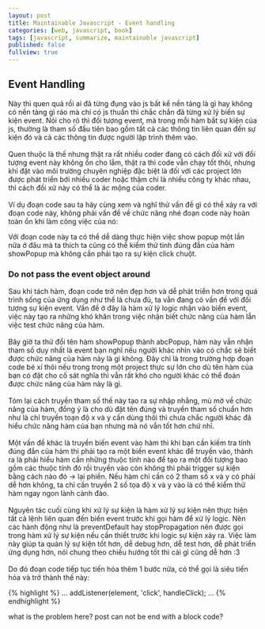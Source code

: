 ```yaml
---
layout: post
title: Maintainable Javascript - Event handling
categories: [web, javascript, book]
tags: [javascript, summarize, maintainable javascript]
published: false
fullview: true
---
```


<h2>Event Handling</h2>
Này thì quen quá rồi ai đã từng đụng vào js bất kể nền tảng là gì hay không có nền tảng gì ráo mà chỉ có js thuần thì chắc chắn đã từng xử lý biến sự kiện event. Nói cho rõ thì đối tượng event, mà trong mỗi hàm bắt sự kiện của js, thường là tham số đầu tiên bao gồm tất cả các thông tin liên quan đến sự kiện đó và cả các thông tin được người lập trình thêm vào.<br><br>
Quen thuộc là thế nhưng thật ra rất nhiều coder đang có cách đối xử với đối tượng event này không ổn cho lắm, thật ra thì code vẫn chạy tốt thôi, nhưng khi đặt vào môi trường chuyên nghiệp đặc biệt là đối với các project lớn được phát triển bới nhiều coder hoặc thậm chí là nhiều công ty khác nhau, thì cách đối xử này có thể là ác mộng của coder.<br><br>
Ví dụ đoạn code sau ta hãy cùng xem và nghĩ thử vấn đề gì có thể xảy ra với đoạn code này, không phải vấn đề về chức năng nhé đoạn code này hoàn toàn ổn khi làm công việc của nó:
<br>
<!-- {% highlight html linenos %}
...
function handleClick(event){
	var popup = document.getElementById('popup');
	popup.style.left = event.clientX + 'px';
	popup.style.top = event.clientY + 'px';
	popup.className = 'reveal';
}

addListener(element, 'click', handleClick);
...
{% endhighlight %} 
 -->
<br>
Đoạn code trên đơn giản là show một cái popup tại vị trí nhập chuột của người dùng, vậy vấn đề gì có thể với một đoạn code đơn giản như này?<br>

<h3>Seperate application logic</h3>
Nếu bạn muốn show popup tương tự nhưng ở vị trí bất kì không phải ở chỗ nhất chuột thì sao, hoặc giả bạn muốn show popup tại ví trí chuột nhưng mà là sau khi enter thì sao? viết thêm một đoạn code tương tự trong hàm khác à?<br>
Vấn đề đoạn code trên đang mắc phải là nó xử lý logic của sự kiện trong hàm bắt sự kiện, cách xử lý này có thể tạo ra một vài các phiền toái như việc lập code vừa nêu ở trên. Vấn đề nữa chắc chắn sẽ xảy ra khi bạn cần test thử logic ứng dụng của mình đã chuẩn chưa trong trường hợp đó do code xử lý logic đang nằm trong hàm xử lý sự kiện vậy để test ta phải trigger được sự kiện bằng cách trực tiếp hay gián tiếp nào đó cụ thể ở đây là click chuột. Như thế rất phiền toát chẳng dư hơi nhiều đến mức chạy server lên chỉ để test một đoạn code logic có 3 dòng.<br>
Vậy nên để giải quyết vấn đề này ta luôn luôn nên tách biệt code xử lý logic của sự kiện và code bắt sự kiện, làm thế ta sẽ cơ bản giải quyết được các vấn đề trên từ lập code đến kiểm thử. Đoạn code sẽ tiến hóa thành:

<!-- {% highlight html linenos %}
...
var showPopup = function(event) {
	var popup = document.getElementById('popup');
	popup.style.left = event.clientX + 'px';
	popup.style.top = event.clientY + 'px';
	popup.className = 'reveal';
};

var handleClick = function(event) {
	showPopup(event);
}

addListener(element, 'click', handleClick);
...
{% endhighlight %} 
 -->
Với đoạn code này ta có thể dễ dàng thực hiện việc show popup một lần nữa ở đâu mà ta thích ta cũng có thể kiểm thử tính đúng đắn của hàm showPopup mà không cần phải tạo ra sự kiện click chuột. 

<h3>Do not pass the event object around</h3>

 Sau khi tách hàm, đoạn code trở nên đẹp hơn và dễ phát triển hơn trong quá trình sống của ứng dụng như thế là chưa đủ, ta vẫn đang có vấn đề với đối tượng sự kiện event. Vấn đề ở đây là hàm xử lý logic nhận vào biến event, việc này tạo ra những khó khăn trong việc nhận biết chức năng của hàm lẫn việc test chức năng của hàm. <br><br>
 Bây giờ ta thử đổi tên hàm showPopup thành abcPopup, hàm này vẫn nhận tham số duy nhất là event bạn nghĩ nếu người khác nhìn vào có chắc sẽ biết được chức năng của hàm này là gì không. Đây chỉ là trong trường hợp đoạn code bé xí thôi nếu trong trong một project thực sự lớn cho dù tên hàm của bạn có đặt cho cố sát nghĩa thì vẫn rất khó cho người khác có thể đoán được chức năng của hàm này là gì. <br><br>
 Tóm lại cách truyền tham số thế này tạo ra sự nhập nhằng, mù mờ về chức năng của hàm, đồng ý là cho dù đặt tên đúng và truyền tham số chuẩn hơn như là chỉ truyền toạn độ x và y cần dùng thôi thì chưa chắc người khác đã hiểu chức năng hàm của bạn nhưng mà nó vẫn tốt hơn chứ nhỉ.<br><br>
 Một vấn đề khác là truyền biến event vào hàm thì khi bạn cần kiếm tra tính đúng đắn của hàm thì phải tạo ra một biến event khác để truyền vào, thành ra là phải hiểu hàm cần những thuộc tính nào để tạo ra một đối tượng bao gồm các thuộc tính đó rồi truyền vào còn không thì phải trigger sự kiện bằng cách nào đó -> lại phiền. Nếu hàm chỉ cần có 2 tham số x và y có phải dễ hơn không, ta chỉ cần truyền 2 số tọa độ x và y vào là có thể kiểm thử hàm ngay ngon lành cành đào.<br><br>
 Nguyên tác cuối cùng khi xử lý sự kiện là hàm xử lý sự kiện nên thực hiện tất cả lệnh liên quan đến biến event trước khi gọi hàm để xử lý logic. Nên các hành động như là preventDefault hay stopPropagation nên được gọi trong hàm xử lý sự kiện nếu cần thiết trước khi logic sự kiện xảy ra. Việc làm này giúp ta quản lý sự kiện tốt hơn, dễ debug hơn, dễ test hơn, dễ phát triển ứng dụng hơn, nói chung theo chiều hướng tốt thì cái gì cũng dễ hơn :3<br><br>
 Do đó đoạn code tiếp tục tiến hóa thêm 1 bước nữa, có thể gọi là siêu tiến hóa và trở thành thế này:
 <br>
<!-- 
{% highlight html linenos %}
...
var showPopup = function(x, y) {
	var popup = document.getElementById('popup');
	popup.style.left = x + 'px';
	popup.style.top = y + 'px';
	popup.className = 'reveal';
};

var handleClick = function(event) {
	event.preventDefault();
	event.stopPropagation();
	showPopup(event.clientX, event.clientY);
}
  
addListener(element, 'click', handleClick);
...
{% endhighlight %}
 -->

{% highlight %}
...
addListener(element, 'click', handleClick);
...
{% endhighlight %}

what is the problem here? post can not be end with a block code?
